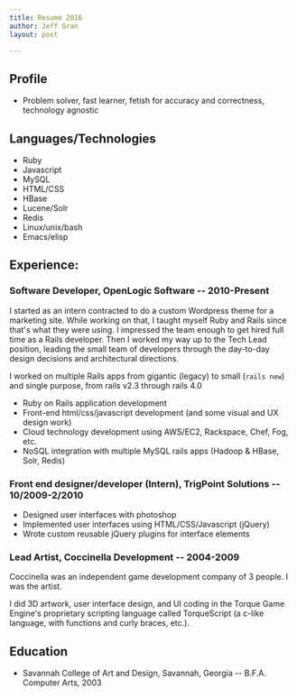 ```yaml
---
title: Resume 2016
author: Jeff Gran
layout: post

---
```


## Profile

* Problem solver, fast learner, fetish for accuracy and correctness, technology agnostic

## Languages/Technologies

* Ruby
* Javascript
* MySQL
* HTML/CSS
* HBase
* Lucene/Solr
* Redis
* Linux/unix/bash
* Emacs/elisp

## Experience:

### Software Developer, OpenLogic Software -- 2010-Present

I started as an intern contracted to do a custom Wordpress theme for a marketing site. While working on that, I taught myself Ruby and Rails since that's what they were using. I impressed the team enough to get hired full time as a Rails developer. Then I worked my way up to the Tech Lead position, leading the small team of developers through the day-to-day design decisions and architectural directions.

I worked on multiple Rails apps from gigantic (legacy) to small (`rails new`) and single purpose, from rails v2.3 through rails 4.0

* Ruby on Rails application development
* Front-end html/css/javascript development (and some visual and UX design work)
* Cloud technology development using AWS/EC2, Rackspace, Chef, Fog, etc.
* NoSQL integration with multiple MySQL rails apps  (Hadoop & HBase, Solr, Redis)

### Front end designer/developer (Intern), TrigPoint Solutions -- 10/2009-2/2010

* Designed user interfaces with photoshop
* Implemented user interfaces using HTML/CSS/Javascript (jQuery)
* Wrote custom reusable jQuery plugins for interface elements

### Lead Artist, Coccinella Development -- 2004-2009

Coccinella was an independent game development company of 3 people. I was the artist.

I did 3D artwork, user interface design, and UI coding in the Torque Game Engine's proprietary scripting language called TorqueScript (a c-like language, with functions and curly braces, etc.).

## Education

* Savannah College of Art and Design, Savannah, Georgia -- B.F.A. Computer Arts, 2003
